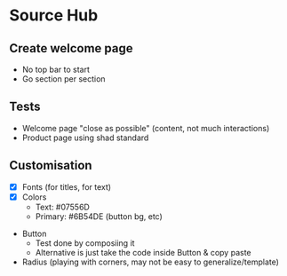 # Source Hub

## Create welcome page

- No top bar to start
- Go section per section

## Tests

- Welcome page "close as possible" (content, not much interactions)
- Product page using shad standard

## Customisation

- [x] Fonts (for titles, for text)
- [x] Colors
  - Text: #07556D
  - Primary: #6B54DE (button bg, etc)
- Button
  - Test done by composiing it
  - Alternative is just take the code inside Button & copy paste
- Radius (playing with corners, may not be easy to generalize/template)